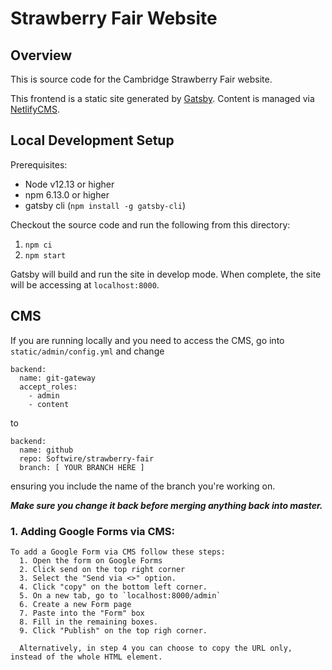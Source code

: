 # Strawberry Fair Website

## Overview

This is source code for the Cambridge Strawberry Fair website. 

This frontend is a static site generated by [Gatsby](https://www.gatsbyjs.org/). Content is managed via [NetlifyCMS](https://www.netlifycms.org/).

## Local Development Setup

Prerequisites:
* Node v12.13 or higher
* npm 6.13.0 or higher
* gatsby cli (`npm install -g gatsby-cli`)

Checkout the source code and run the following from this directory:
1. `npm ci`
2. `npm start`

Gatsby will build and run the site in develop mode. When complete, the site will be accessing at `localhost:8000`.

## CMS

If you are running locally and you need to access the CMS, go into `static/admin/config.yml` and change

```
backend:
  name: git-gateway
  accept_roles:
    - admin
    - content
```

to

```
backend:
  name: github
  repo: Softwire/strawberry-fair
  branch: [ YOUR BRANCH HERE ]
```

ensuring you include the name of the branch you're working on.

**_Make sure you change it back before merging anything back into master._**

### 1. Adding Google Forms via CMS:
    To add a Google Form via CMS follow these steps:
      1. Open the form on Google Forms
      2. Click send on the top right corner
      3. Select the "Send via <>" option.
      4. Click "copy" on the bottom left corner.
      5. On a new tab, go to `localhost:8000/admin`
      6. Create a new Form page
      7. Paste into the "Form" box
      8. Fill in the remaining boxes.
      9. Click "Publish" on the top righ corner.

      Alternatively, in step 4 you can choose to copy the URL only, instead of the whole HTML element.


